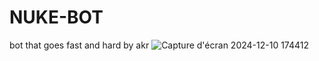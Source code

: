 # NUKE-BOT
bot that goes fast and hard by akr
![Capture d'écran 2024-12-10 174412](https://github.com/user-attachments/assets/4a697436-56af-4938-8cc6-9917b22aabb2)
